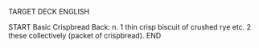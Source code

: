TARGET DECK
ENGLISH

START
Basic
Crispbread
Back: n. 1 thin crisp biscuit of crushed rye etc. 2 these collectively (packet of crispbread).
END
